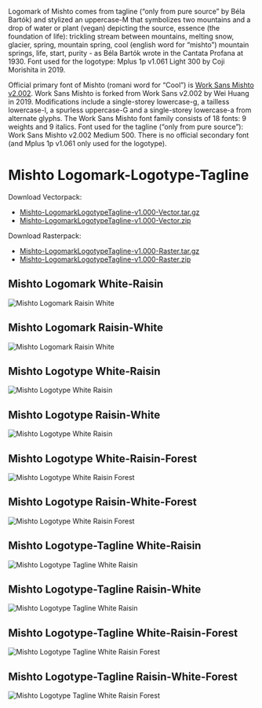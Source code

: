 Logomark of Mishto comes from tagline (“only from pure source” by Béla Bartók) and stylized an uppercase-M that symbolizes two mountains and a drop of water or plant (vegan) depicting the source, essence (the foundation of life): trickling stream between mountains, melting snow, glacier, spring, mountain spring, cool (english word for “mishto”) mountain springs, life, start, purity - as Béla Bartók wrote in the Cantata Profana at 1930. Font used for the logotype: Mplus 1p v1.061 Light 300 by Coji Morishita in 2019.

Official primary font of Mishto (romani word for “Cool”) is [Work Sans Mishto v2.002](https://github.com/hellomishto/Work-Sans-Mishto). Work Sans Mishto is forked from Work Sans v2.002 by Wei Huang in 2019. Modifications include a single-storey lowercase-g, a tailless lowercase-l, a spurless uppercase-G and a single-storey lowercase-a from alternate glyphs. The Work Sans Mishto font family consists of 18 fonts: 9 weights and 9 italics. Font used for the tagline (“only from pure source”): Work Sans Mishto v2.002 Medium 500. There is no official secondary font (and Mplus 1p v1.061 only used for the logotype).

# Mishto Logomark-Logotype-Tagline
Download Vectorpack:
* [Mishto-LogomarkLogotypeTagline-v1.000-Vector.tar.gz](https://github.com/hellomishto/Mishto-Logomark-Logotype-Tagline/releases/download/v1.000/Mishto-LogomarkLogotypeTagline-v1.000-Vector.tar.gz)
* [Mishto-LogomarkLogotypeTagline-v1.000-Vector.zip](https://github.com/hellomishto/Mishto-Logomark-Logotype-Tagline/releases/download/v1.000/Mishto-LogomarkLogotypeTagline-v1.000-Vector.zip)

Download Rasterpack:
* [Mishto-LogomarkLogotypeTagline-v1.000-Raster.tar.gz](https://github.com/hellomishto/Mishto-Logomark-Logotype-Tagline/releases/download/v1.000/Mishto-LogomarkLogotypeTagline-v1.000-Raster.tar.gz)
* [Mishto-LogomarkLogotypeTagline-v1.000-Raster.zip](https://github.com/hellomishto/Mishto-Logomark-Logotype-Tagline/releases/download/v1.000/Mishto-LogomarkLogotypeTagline-v1.000-Raster.zip)

## Mishto Logomark White-Raisin
![Mishto Logomark Raisin White](https://github.com/hellomishto/Mishto-Logomark-Logotype-Tagline/blob/master/MishtoLogomark-WhiteRaisin.svg)

## Mishto Logomark Raisin-White
![Mishto Logomark Raisin White](https://github.com/hellomishto/Mishto-Logomark-Logotype-Tagline/blob/master/MishtoLogomark-RaisinWhite.svg)

## Mishto Logotype White-Raisin
![Mishto Logotype White Raisin](https://github.com/hellomishto/Mishto-Logomark-Logotype-Tagline/blob/master/MishtoLogotype-WhiteRaisin.svg)

## Mishto Logotype Raisin-White
![Mishto Logotype White Raisin](https://github.com/hellomishto/Mishto-Logomark-Logotype-Tagline/blob/master/MishtoLogotype-RaisinWhite.svg)

## Mishto Logotype White-Raisin-Forest
![Mishto Logotype White Raisin Forest](https://github.com/hellomishto/Mishto-Logomark-Logotype-Tagline/blob/master/MishtoLogotype-WhiteRaisinForest.svg)

## Mishto Logotype Raisin-White-Forest
![Mishto Logotype White Raisin Forest](https://github.com/hellomishto/Mishto-Logomark-Logotype-Tagline/blob/master/MishtoLogotype-RaisinWhiteForest.svg)

## Mishto Logotype-Tagline White-Raisin
![Mishto Logotype Tagline White Raisin](https://github.com/hellomishto/Mishto-Logomark-Logotype-Tagline/blob/master/MishtoLogotypeTagline-WhiteRaisin.svg)

## Mishto Logotype-Tagline Raisin-White
![Mishto Logotype Tagline White Raisin](https://github.com/hellomishto/Mishto-Logomark-Logotype-Tagline/blob/master/MishtoLogotypeTagline-RaisinWhite.svg)

## Mishto Logotype-Tagline White-Raisin-Forest
![Mishto Logotype Tagline White Raisin Forest](https://github.com/hellomishto/Mishto-Logomark-Logotype-Tagline/blob/master/MishtoLogotypeTagline-WhiteRaisinForest.svg)

## Mishto Logotype-Tagline Raisin-White-Forest
![Mishto Logotype Tagline White Raisin Forest](https://github.com/hellomishto/Mishto-Logomark-Logotype-Tagline/blob/master/MishtoLogotypeTagline-RaisinWhiteForest.svg)